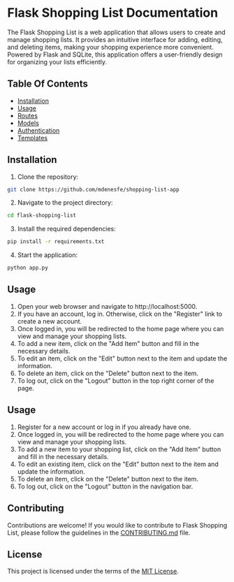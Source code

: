 
# Flask Shopping List Documentation

The Flask Shopping List is a web application that allows users to create and manage shopping lists. It provides an intuitive interface for adding, editing, and deleting items, making your shopping experience more convenient. Powered by Flask and SQLite, this application offers a user-friendly design for organizing your lists efficiently.


## Table Of Contents

 - [Installation]()
 - [Usage]()
 - [Routes]()
 - [Models]()
 - [Authentication]()
 - [Templates]()

## Installation

1. Clone the repository:
```bash
git clone https://github.com/mdenesfe/shopping-list-app
```
2. Navigate to the project directory: 
```bash
cd flask-shopping-list
```
3. Install the required dependencies: 
```bash
pip install -r requirements.txt
```
4. Start the application: 
```bash
python app.py
```

## Usage

1. Open your web browser and navigate to http://localhost:5000.
2. If you have an account, log in. Otherwise, click on the "Register" link to create a new account.
4. Once logged in, you will be redirected to the home page where you can view and manage your shopping lists.
3. To add a new item, click on the "Add Item" button and fill in the necessary details.
5. To edit an item, click on the "Edit" button next to the item and update the information.
6. To delete an item, click on the "Delete" button next to the item.
7. To log out, click on the "Logout" button in the top right corner of the page.

## Usage

1. Register for a new account or log in if you already have one.
2. Once logged in, you will be redirected to the home page where you can view and manage your shopping lists.
3. To add a new item to your shopping list, click on the "Add Item" button and fill in the necessary details.
4. To edit an existing item, click on the "Edit" button next to the item and update the information.
5. To delete an item, click on the "Delete" button next to the item.
6. To log out, click on the "Logout" button in the navigation bar.

## Contributing

Contributions are welcome! If you would like to contribute to Flask Shopping List, please follow the guidelines in the [CONTRIBUTING.md]() file.

## License

This project is licensed under the terms of the [MIT License](LICENSE).
